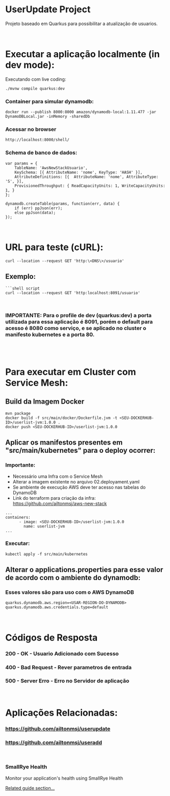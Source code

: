 # UserUpdate Project

Projeto baseado em Quarkus para possibilitar a atualização de usuarios. 

<br >

# Executar a aplicação localmente (in dev mode):

Executando com live coding:
```shell script
./mvnw compile quarkus:dev
```

### Container para simular dynamodb:
```
docker run --publish 8000:8000 amazon/dynamodb-local:1.11.477 -jar DynamoDBLocal.jar -inMemory -sharedDb
```

### Acessar no browser
```
http://localhost:8000/shell/
```


### Schema de banco de dados:
```
var params = {
    TableName: 'AwsNewStackUsuario',
    KeySchema: [{ AttributeName: 'nome', KeyType: 'HASH' }],
    AttributeDefinitions: [{  AttributeName: 'nome', AttributeType: 'S', }],
    ProvisionedThroughput: { ReadCapacityUnits: 1, WriteCapacityUnits: 1, }
};

dynamodb.createTable(params, function(err, data) {
    if (err) ppJson(err);
    else ppJson(data);
});
```

<br >

# URL para teste (cURL):
```shell script
curl --location --request GET 'http:\<DNS\>/usuario'
```

## Exemplo:
```
```shell script
curl --location --request GET 'http:localhost:8091/usuario'
```
<br >

### IMPORTANTE: Para o profile de dev (quarkus:dev) a porta utilizada para essa aplicação é 8091, porém o default para acesso é 8080 como serviço, e se aplicado no cluster o manifesto kubernetes e a porta 80.

<br >
<br >

# Para executar em Cluster com Service Mesh:

## Build da Imagem Docker
```
mvn package
docker build -f src/main/docker/Dockerfile.jvm -t <SEU-DOCKERHUB-ID>/userlist-jvm:1.0.0 .
docker push <SEU-DOCKERHUB-ID>/userlist-jvm:1.0.0
```

## Aplicar os manifestos presentes em "src/main/kubernetes" para o deploy ocorrer:
### Importante:
- Necessário uma Infra com o Service Mesh
- Alterar a imagem existente no arquivo 02.deployament.yaml
- Se ambiente de execução AWS deve ter acesso nas tabelas do DynamoDB
- Link do terraform para criação da infra: https://github.com/ailtonmsj/aws-new-stack
```
...
containers:
      - image: <SEU-DOCKERHUB-ID>/userlist-jvm:1.0.0
        name: userlist-jvm
...
```

### Executar:
```
kubectl apply -f src/main/kubernetes
```

## Alterar o applications.properties para esse valor de acordo com o ambiente do dynamodb:

### Esses valores são para uso com o AWS DynamoDB
```
quarkus.dynamodb.aws.region=<USAR-REGION-DO-DYNAMODB>
quarkus.dynamodb.aws.credentials.type=default
```

<br >

# Códigos de Resposta

### 200 - OK - Usuario Adicionado com Sucesso
### 400 - Bad Request - Rever parametros de entrada
### 500 - Server Erro - Erro no Servidor de aplicação

<br />

# Aplicações Relacionadas:

### https://github.com/ailtonmsj/userupdate
### https://github.com/ailtonmsj/useradd

<br />

### SmallRye Health

Monitor your application's health using SmallRye Health

[Related guide section...](https://quarkus.io/guides/smallrye-health)